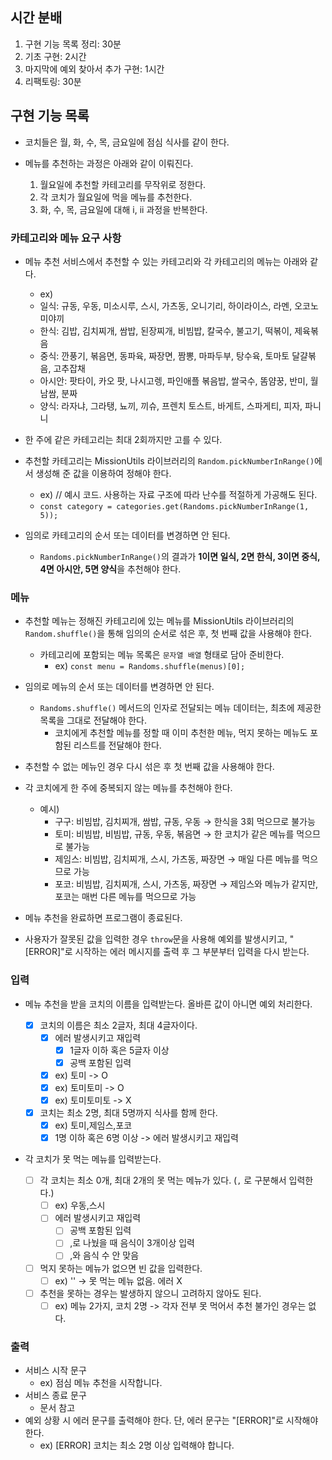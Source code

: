 ## 시간 분배

1. 구현 기능 목록 정리: 30분
2. 기초 구현: 2시간
3. 마지막에 예외 찾아서 추가 구현: 1시간
4. 리팩토링: 30분

## 구현 기능 목록

- 코치들은 월, 화, 수, 목, 금요일에 점심 식사를 같이 한다.
- 메뉴를 추천하는 과정은 아래와 같이 이뤄진다.

  1. 월요일에 추천할 카테고리를 무작위로 정한다.
  2. 각 코치가 월요일에 먹을 메뉴를 추천한다.
  3. 화, 수, 목, 금요일에 대해 i, ii 과정을 반복한다.

### 카테고리와 메뉴 요구 사항

- 메뉴 추천 서비스에서 추천할 수 있는 카테고리와 각 카테고리의 메뉴는 아래와 같다.

  - ex)
  - 일식: 규동, 우동, 미소시루, 스시, 가츠동, 오니기리, 하이라이스, 라멘, 오코노미야끼
  - 한식: 김밥, 김치찌개, 쌈밥, 된장찌개, 비빔밥, 칼국수, 불고기, 떡볶이, 제육볶음
  - 중식: 깐풍기, 볶음면, 동파육, 짜장면, 짬뽕, 마파두부, 탕수육, 토마토 달걀볶음, 고추잡채
  - 아시안: 팟타이, 카오 팟, 나시고렝, 파인애플 볶음밥, 쌀국수, 똠얌꿍, 반미, 월남쌈, 분짜
  - 양식: 라자냐, 그라탱, 뇨끼, 끼슈, 프렌치 토스트, 바게트, 스파게티, 피자, 파니니

- 한 주에 같은 카테고리는 최대 2회까지만 고를 수 있다.

- 추천할 카테고리는 MissionUtils 라이브러리의 `Random.pickNumberInRange()`에서 생성해 준 값을 이용하여 정해야 한다.
  - ex) // 예시 코드. 사용하는 자료 구조에 따라 난수를 적절하게 가공해도 된다.
  - `const category = categories.get(Randoms.pickNumberInRange(1, 5));`
- 임의로 카테고리의 순서 또는 데이터를 변경하면 안 된다.

  - `Randoms.pickNumberInRange()`의 결과가 **1이면 일식, 2면 한식, 3이면 중식, 4면 아시안, 5면 양식**을 추천해야 한다.

### 메뉴

- 추천할 메뉴는 정해진 카테고리에 있는 메뉴를 MissionUtils 라이브러리의 `Random.shuffle()`을 통해 임의의 순서로 섞은 후, 첫 번째 값을 사용해야 한다.

  - 카테고리에 포함되는 메뉴 목록은 `문자열 배열` 형태로 담아 준비한다.
    - ex) `const menu = Randoms.shuffle(menus)[0];`

- 임의로 메뉴의 순서 또는 데이터를 변경하면 안 된다.
  - `Randoms.shuffle()` 메서드의 인자로 전달되는 메뉴 데이터는, 최초에 제공한 목록을 그대로 전달해야 한다.
    - 코치에게 추천할 메뉴를 정할 때 이미 추천한 메뉴, 먹지 못하는 메뉴도 포함된 리스트를 전달해야 한다.
- 추천할 수 없는 메뉴인 경우 다시 섞은 후 첫 번째 값을 사용해야 한다.

- 각 코치에게 한 주에 중복되지 않는 메뉴를 추천해야 한다.
  - 예시)
    - 구구: 비빔밥, 김치찌개, 쌈밥, 규동, 우동 → 한식을 3회 먹으므로 불가능
    - 토미: 비빔밥, 비빔밥, 규동, 우동, 볶음면 → 한 코치가 같은 메뉴를 먹으므로 불가능
    - 제임스: 비빔밥, 김치찌개, 스시, 가츠동, 짜장면 → 매일 다른 메뉴를 먹으므로 가능
    - 포코: 비빔밥, 김치찌개, 스시, 가츠동, 짜장면 → 제임스와 메뉴가 같지만, 포코는 매번 다른 메뉴를 먹으므로 가능
- 메뉴 추천을 완료하면 프로그램이 종료된다.

- 사용자가 잘못된 값을 입력한 경우 `throw`문을 사용해 예외를 발생시키고, "[ERROR]"로 시작하는 에러 메시지를 출력 후 그 부분부터 입력을 다시 받는다.

### 입력

- 메뉴 추천을 받을 코치의 이름을 입력받는다. 올바른 값이 아니면 예외 처리한다.

  - [x] 코치의 이름은 최소 2글자, 최대 4글자이다.
    - [x] 에러 발생시키고 재입력
      - [x] 1글자 이하 혹은 5글자 이상
      - [x] 공백 포함된 입력
    - [x] ex) 토미 -> O
    - [x] ex) 토미토미 -> O
    - [x] ex) 토미토미토 -> X
  - [x] 코치는 최소 2명, 최대 5명까지 식사를 함께 한다.
    - [x] ex) 토미,제임스,포코
    - [x] 1명 이하 혹은 6명 이상 -> 에러 발생시키고 재입력

- 각 코치가 못 먹는 메뉴를 입력받는다.
  - [ ] 각 코치는 최소 0개, 최대 2개의 못 먹는 메뉴가 있다. (`,` 로 구분해서 입력한다.)
    - [ ] ex) 우동,스시
    - [ ] 에러 발생시키고 재입력
      - [ ] 공백 포함된 입력
      - [ ] ,로 나눴을 때 음식이 3개이상 입력
      - [ ] ,와 음식 수 안 맞음
  - [ ] 먹지 못하는 메뉴가 없으면 빈 값을 입력한다.
    - [ ] ex) '' -> 못 먹는 메뉴 없음. 에러 X
  - [ ] 추천을 못하는 경우는 발생하지 않으니 고려하지 않아도 된다.
    - [ ] ex) 메뉴 2가지, 코치 2명 -> 각자 전부 못 먹어서 추천 불가인 경우는 없다.

### 출력

- 서비스 시작 문구
  - ex) 점심 메뉴 추천을 시작합니다.
- 서비스 종료 문구
  - 문서 참고
- 예외 상황 시 에러 문구를 출력해야 한다. 단, 에러 문구는 "[ERROR]"로 시작해야 한다.
  - ex) [ERROR] 코치는 최소 2명 이상 입력해야 합니다.
